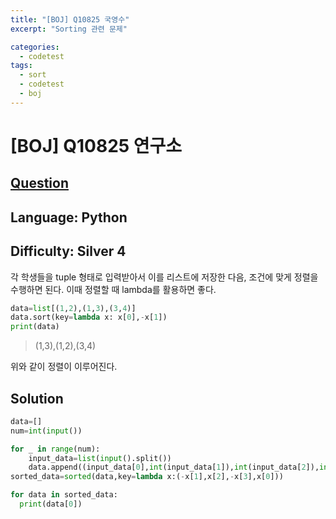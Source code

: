 ```yaml
---
title: "[BOJ] Q10825 국영수"
excerpt: "Sorting 관련 문제"

categories:
  - codetest
tags:
  - sort
  - codetest
  - boj
---
```

# [BOJ] Q10825 연구소
## [Question](https://www.acmicpc.net/problem/10825)
## Language: Python
## Difficulty: Silver 4

각 학생들을 tuple 형태로 입력받아서 이를 리스트에 저장한 다음, 조건에 맞게 정렬을 수행하면 된다.
이때 정렬할 때 lambda를 활용하면 좋다.

```python
data=list[(1,2),(1,3),(3,4)]
data.sort(key=lambda x: x[0],-x[1])
print(data)
```
> (1,3),(1,2),(3,4)

위와 같이 정렬이 이루어진다.

## Solution 
```python
data=[]
num=int(input())

for _ in range(num):
    input_data=list(input().split())
    data.append((input_data[0],int(input_data[1]),int(input_data[2]),int(input_data[3])))
sorted_data=sorted(data,key=lambda x:(-x[1],x[2],-x[3],x[0]))

for data in sorted_data:
  print(data[0])
```

